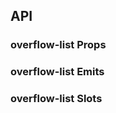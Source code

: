 ## API

### overflow-list Props

<field-table :data="overflowListProps"/>

### overflow-list Emits

<field-table :data="overflowListEmits"/>

### overflow-list Slots

<field-table :data="overflowListSlots"/>

<script setup>
import { ref } from 'vue';
const overflowListProps = ref([
  {
    name: 'min',
    desc: '最少展示的元素个数',
    type: 'number',
    value: '0',
  },
  {
    name: 'margin',
    desc: '项目间隔',
    type: 'number',
    value: '8',
  },
  {
    name: 'from',
    desc: '折叠方向',
    type: '\'start\' | \'end\'',
    value: '\'end\'',
  },
]);

const overflowListEmits = ref([
  {
    name: 'change',
    desc: '溢出数量改变时触发',
    type: 'value: number',
  },
]);

const overflowListSlots = ref([
  {
    name: 'overflow',
    desc: '折叠元素',
    type: 'number: number',
  },
]);
</script>
